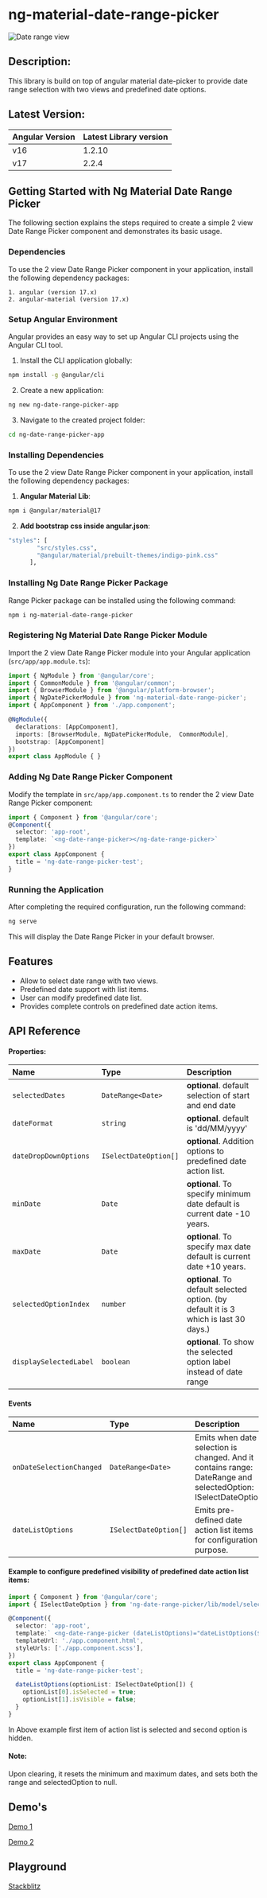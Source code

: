 # ng-material-date-range-picker

![Date range view](./assets/date-range-view.jpg)

## Description:

This library is build on top of angular material date-picker to provide date range selection with two views and predefined date options.

## Latest Version:
| Angular Version | Latest Library version |
| :-------------- | :-------------- | 
| v16 | 1.2.10 |
| v17 | 2.2.4 |

## Getting Started with Ng Material Date Range Picker

The following section explains the steps required to create a simple 2 view Date Range Picker component and demonstrates its basic usage.

### Dependencies

To use the 2 view Date Range Picker component in your application, install the following dependency packages:

    1. angular (version 17.x)
    2. angular-material (version 17.x)

### Setup Angular Environment

Angular provides an easy way to set up Angular CLI projects using the Angular CLI tool.

1. Install the CLI application globally:
```bash
npm install -g @angular/cli
```

2. Create a new application:
```bash
ng new ng-date-range-picker-app
```

3. Navigate to the created project folder:
```bash
cd ng-date-range-picker-app
```

### Installing Dependencies
To use the 2 view Date Range Picker component in your application, install the following dependency packages:

1. **Angular Material Lib**:
```bash
npm i @angular/material@17
```

2. **Add bootstrap css inside angular.json**:
```bash
"styles": [
        "src/styles.css",
        "@angular/material/prebuilt-themes/indigo-pink.css"
      ],
```

### Installing Ng Date Range Picker Package
Range Picker package can be installed using the following command:

```bash
npm i ng-material-date-range-picker
```

### Registering Ng Material Date Range Picker Module

Import the 2 view Date Range Picker module into your Angular application (`src/app/app.module.ts`):

```typescript
import { NgModule } from '@angular/core';
import { CommonModule } from '@angular/common';
import { BrowserModule } from '@angular/platform-browser';
import { NgDatePickerModule } from 'ng-material-date-range-picker';
import { AppComponent } from './app.component';

@NgModule({
  declarations: [AppComponent],
  imports: [BrowserModule, NgDatePickerModule,  CommonModule],
  bootstrap: [AppComponent]
})
export class AppModule { }
```

### Adding Ng Date Range Picker Component

Modify the template in `src/app/app.component.ts` to render the 2 view Date Range Picker component:

```typescript
import { Component } from '@angular/core';
@Component({
  selector: 'app-root',
  template: `<ng-date-range-picker></ng-date-range-picker>`
})
export class AppComponent {
  title = 'ng-date-range-picker-test';
}
```

### Running the Application

After completing the required configuration, run the following command:

```bash
ng serve
```

This will display the Date Range Picker in your default browser.

## Features

- Allow to select date range with two views.
- Predefined date support with list items.
- User can modify predefined date list.
- Provides complete controls on predefined date action items.


## API Reference

#### Properties:

| Name | Type     | Description                |
| :-------- | :------- | :------------------------- |
| `selectedDates` | `DateRange<Date>` | **optional**. default selection of start and end date |
| `dateFormat` | `string`| **optional**. default is 'dd/MM/yyyy' |
| `dateDropDownOptions` | `ISelectDateOption[]`| **optional**. Addition options to predefined date action list. |
| `minDate` | `Date`| **optional**. To specify minimum date default is current date -10 years. |
| `maxDate` | `Date`| **optional**. To specify max date default is current date +10 years. |
| `selectedOptionIndex` | `number`| **optional**. To default selected option. (by default it is 3 which is last 30 days.) |
| `displaySelectedLabel` | `boolean`| **optional**. To show the selected option label instead of date range |

#### Events

| Name | Type     | Description                |
| :-------- | :------- | :------------------------- |
| `onDateSelectionChanged` | `DateRange<Date>` | Emits when date selection is changed. And it contains range: DateRange and selectedOption: ISelectDateOption |
| `dateListOptions` | `ISelectDateOption[]`| Emits pre-defined date action list items for configuration purpose. |

#### Example to configure predefined visibility of predefined date action list items:

```typescript
import { Component } from '@angular/core';
import { ISelectDateOption } from 'ng-date-range-picker/lib/model/select-date-option';

@Component({
  selector: 'app-root',
  template:` <ng-date-range-picker (dateListOptions)="dateListOptions($event)"></ng-date-range-picker>`
  templateUrl: './app.component.html',
  styleUrls: ['./app.component.scss'],
})
export class AppComponent {
  title = 'ng-date-range-picker-test';

  dateListOptions(optionList: ISelectDateOption[]) {
    optionList[0].isSelected = true;
    optionList[1].isVisible = false;
  }
}
```
In Above example first item of action list is selected and second option is hidden.

#### Note:
Upon clearing, it resets the minimum and maximum dates, and sets both the range and selectedOption to null.


## Demo's
[Demo 1](https://techtose-ng-date-range-picker.netlify.app/dashboards/analytics)

[Demo 2](https://techtose-ng-date-range-picker-materio.netlify.app)

## Playground

[Stackblitz](https://stackblitz.com/edit/ng-material-date-range-picker)
